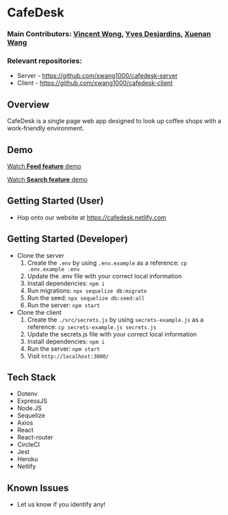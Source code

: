 # CafeDesk

### Main Contributors: [Vincent Wong](https://github.com/vnctwong), [Yves Desjardins](https://github.com/YvesDesjardins), [Xuenan Wang](https://github.com/xwang1000)

### Relevant repositories:
- Server - https://github.com/xwang1000/cafedesk-server
- Client -  https://github.com/xwang1000/cafedesk-client

## Overview
CafeDesk is a single page web app designed to look up coffee shops with a work-friendly environment. 

## Demo
[Watch **Feed feature** demo](https://youtu.be/dKiCQzCqZHA)

[Watch **Search feature** demo](https://youtu.be/8CFSHzCrCSI)


## Getting Started (User)
- Hop onto our website at https://cafedesk.netlify.com

## Getting Started (Developer)
- Clone the server
  1. Create the `.env` by using `.env.example` as a reference: `cp .env.example .env`
  2. Update the .env file with your correct local information
  3. Install dependencies: `npm i`
  4. Run migrations: `npx sequelize db:migrate`
  6. Run the seed: `npx sequelize db:seed:all`
  7. Run the server: `npm start`
- Clone the client
  1. Create the `./src/secrets.js` by using `secrets-example.js` as a reference: `cp secrets-example.js secrets.js`
  2. Update the secrets.js file with your correct local information
  3. Install dependencies: `npm i`
  7. Run the server: `npm start`
  8. Visit `http://localhost:3000/`

## Tech Stack

- Dotenv
- ExpressJS
- Node.JS
- Sequelize
- Axios
- React
- React-router
- CircleCI
- Jest
- Heroku
- Netlify

## Known Issues
- Let us know if you identify any!

